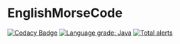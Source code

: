 # EnglishMorseCode
[![Codacy Badge](https://api.codacy.com/project/badge/Grade/1c52d5fae0004b51a52a8b1bd8478b75)](https://app.codacy.com/app/rubin-labs/EnglishMorseCode?utm_source=github.com&utm_medium=referral&utm_content=rubin-labs/EnglishMorseCode&utm_campaign=Badge_Grade_Dashboard)
[![Language grade: Java](https://img.shields.io/lgtm/grade/java/g/rubin-labs/EnglishMorseCode.svg?logo=lgtm&logoWidth=18)](https://lgtm.com/projects/g/rubin-labs/EnglishMorseCode/context:java)
[![Total alerts](https://img.shields.io/lgtm/alerts/g/rubin-labs/EnglishMorseCode.svg?logo=lgtm&logoWidth=18)](https://lgtm.com/projects/g/rubin-labs/EnglishMorseCode/alerts/)

